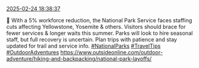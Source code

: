 [2025-02-24 18:38:37](https://mstdn.social/@hill_wanderer/114060316981900474)

🌲 With a 5% workforce reduction, the National Park Service faces staffing cuts affecting Yellowstone, Yosemite &amp; others. Visitors should brace for fewer services &amp; longer waits this summer. Parks will look to hire seasonal staff, but full recovery is uncertain. Plan trips with patience and stay updated for trail and service info. <a href="https://mstdn.social/tags/NationalParks" class="mention hashtag" rel="tag">#NationalParks</a> <a href="https://mstdn.social/tags/TravelTips" class="mention hashtag" rel="tag">#TravelTips</a> <a href="https://mstdn.social/tags/OutdoorAdventures" class="mention hashtag" rel="tag">#OutdoorAdventures</a> <a href="https://www.outsideonline.com/outdoor-adventure/hiking-and-backpacking/national-park-layoffs/" target="_blank" rel="nofollow noopener noreferrer" translate="no">https://www.outsideonline.com/outdoor-adventure/hiking-and-backpacking/national-park-layoffs/</a>